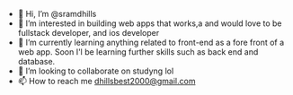 - 👋 Hi, I’m @sramdhills
- 👀 I’m interested in building web apps that works,a and would love to be fullstack developer, and ios developer
- 🌱 I’m currently learning anything related to front-end as a fore front of a web app. Soon I'l be learning further skills such as back end and database.
- 💞️ I’m looking to collaborate on studyng lol
- 📫 How to reach me dhillsbest2000@gmail.com

<!---
sramdhills/sramdhills is a ✨ special ✨ repository because its `README.md` (this file) appears on your GitHub profile.
You can click the Preview link to take a look at your changes.
--->
